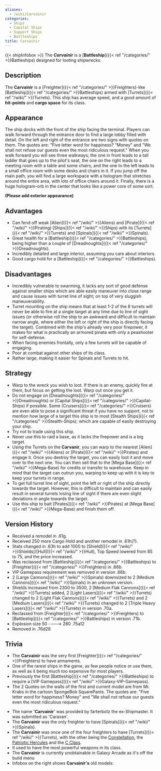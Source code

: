 ```yaml
---
aliases:
  - /wiki/Carvainir
categories:
  - Ships
  - Capital Ships
  - Support Ships
  - Battleships
title: Carvainir
---
```


{{< shipInfobox >}} The **_Carvainir_** is a [**Battleship**]({{< ref "/categories/" >}}Battleships) designed for looting shipwrecks.

## Description

The **Carvainir** is a [Freighter]({{< ref "/categories/" >}}Freighters)-like [Battleship]({{< ref "/categories/" >}}Battleships) armed with [Turrets]({{< ref "/wiki/" >}}Turrets). This ship has average speed, and a good amount of **hit-points** and **cargo space** for its class.  

## Appearance

The ship docks with the front of the ship facing the terminal. Players can walk forward through the entrance door to find a large lobby filled with detail. On the left and right of the entrance are two signs with quotes on them. The quotes are: "Five letter word for happiness? "Money" and "We shall not refuse our guests even the most ridiculous request." When you walk forward you will see three walkways; the one in front leads to a tall ladder that goes up to the pilot's seat, the one on the right leads to a meeting room with a table and some chairs, and the one to the left leads to a small office room with some desks and chairs in it. If you jump off the main path, you will find a large workspace with a hologram that stretches around the entire area, with lots of office chairs around it. Finally, there is a huge hologram-orb in the center that looks like a power core of some sort.

**(Please add exterior appearance)**

## Advantages

- Can fend off weak [Alien]({{< ref "/wiki/" >}}Aliens) and [Pirate]({{< ref "/wiki/" >}}Pirating) [Ships]({{< ref "/wiki/" >}}Ships) with its [Turrets]({{< ref "/wiki/" >}}Turrets) and [Spinals]({{< ref "/wiki/" >}}Spinals).
- Great health for a [Battleship]({{< ref "/categories/" >}}Battleships), being higher than a couple of [Dreadnoughts]({{< ref "/categories/" >}}Dreadnoughts).
- Incredibly detailed and large interior, assuming you care about interiors.
- Good cargo hold for a [Battleship]({{< ref "/categories/" >}}Battleships).

## Disadvantages

- Incredibly vulnerable to swarming, it lacks any sort of good defense against smaller ships which are able easily maneuver into close range and cause issues with turret line of sight; on top of very sluggish maneuverability.
- Turret mounting on the ship means that at least 1-2 of the 8 turrets will never be able to fire at a single target at any time due to line of sight issues (or otherwise roll the ship to an awkward and difficult to maintain narrow angle, where either the left or right of the ship is directly facing the target). Combined with the ship's already very poor firepower, it makes for what is practically an armored pinata with only a peashooter for self-defense.
- When facing enemies frontally, only a few turrets will be capable of engaging.
- Poor at combat against other ships of its class.
- Rather large, making it easier for Spinals and Turrets to hit.

## Strategy

- Warp to the wreck you wish to loot. If there is an enemy, quickly fire at them, but focus on getting the loot. Warp out once you get it.
- Do not engage on [Dreadnoughts]({{< ref "/categories/" >}}Dreadnoughts) or [Capital Ships]({{< ref "/categories/" >}}Capital-Ships) if possible. Some [Cruisers]({{< ref "/categories/" >}}Cruisers) are even able to pose a significant threat if you have no support, not to mention how large of a target this ship is to most [Stealth Ships]({{< ref "/categories/" >}}Stealth-Ships); which are capable of easily destroying your ship.
- Try not to trade using this ship.
- Never use this to raid a base, as it lacks the firepower and is a big target.
- Using the Turrets on the **Carvanir**, you can warp to the nearest [Alien]({{< ref "/wiki/" >}}Aliens) or [Pirate]({{< ref "/wiki/" >}}Pirates) and engage it. Once you destroy the target, you can easily loot it and move over to the next one. You can then sell that to the [Mega Base]({{< ref "/wiki/" >}}Mega-Base) for credits or transfer to warehouse. Keep in mind that the target can outrun you, warping to keep up with it is key to keep your turrets in range.
- To get full turret line of sight, point the left or right of the ship directly towards the target. However, this is difficult to maintain and can easily result in several turrets losing line of sight if there are even slight deviations in angle towards the target.
- Use this ship to bait [Pirates]({{< ref "/wiki/" >}}Pirates) at [Mega Base]({{< ref "/wiki/" >}}Mega-Base) and finish them off.

## Version History

- Received a remodel in .61g.
- Received 250 more Cargo Hold and another remodel in .61h(?).
- Stats changed in .63h to add 1000 to [Shield]({{< ref "/wiki/" >}}Shields)/[Hull]({{< ref "/wiki/" >}}Hull), Top Speed lowered from 85 to 75, and the price increased.
- Was reclassed from [Battleship]({{< ref "/categories/" >}}Battleships) to [Freighter]({{< ref "/categories/" >}}Freighters) in .66b.
- VIP Gamepass requirement was removed in version .66b.
- 2 [Large Cannons]({{< ref "/wiki/" >}}Spinals) downsized to 2 [Medium Cannons]({{< ref "/wiki/" >}}Spinals) in an unknown version.
- Shields increased from 2300 to 3500, 2 [Medium Flak Cannons]({{< ref "/wiki/" >}}Turrets) added, 2 [Light Lasers]({{< ref "/wiki/" >}}Turrets) changed to 2 [Light Flak Cannons]({{< ref "/wiki/" >}}Turrets) and 2 [Medium Lasers]({{< ref "/wiki/" >}}Turrets) changed to 2 [Triple Heavy Lasers]({{< ref "/wiki/" >}}Turrets) in version .70a.
- Reclassed from [Freighter]({{< ref "/categories/" >}}Freighters) to [Battleship]({{< ref "/categories/" >}}Battleships) in version .71b.
- Explosion size 50 ----> 280 .75a12
- Removed in .76d28

## Trivia

- The **Carvainir** was the very first [Freighter]({{< ref "/categories/" >}}Freighters) to have armaments.
- One of the rarest ships in the game, as few people notice or use them, as well as it being much too expensive for most players.
- Previously the first [Battleship]({{< ref "/categories/" >}}Battleships) to require a [VIP Gamepass]({{< ref "/wiki/" >}}Galaxy-VIP-Gamepass).
- The 2 Quotes on the walls of the first and current model are from Mr. Krabs in the cartoon SpongeBob SquarePants. The quotes are: "Five letter word for happiness? Money" and "We shall not refuse our guests even the most ridiculous request."

<!-- -->

- The name **'Carvainir**' was provided by farterbotz the ex-Shipmaster. It was submitted as 'Caravan'.
- The **Carvainir** was the only freighter to have [Spinals]({{< ref "/wiki/" >}}Spinals).
- The **Carvainir** was once one of the four freighters to have [Turrets]({{< ref "/wiki/" >}}Turrets), with the other being the [Constellation](https://roblox-galaxy-official.fandom.com/wiki/Constellation), the [Patriotic Hercules](https://roblox-galaxy-official.fandom.com/wiki/Patriotic_Hercules) and the [C Class](https://roblox-galaxy-official.fandom.com/wiki/C_Class).
- It used to have the most powerful weapons in its class.
- The **Carvainir** is currently unobtainable in Galaxy Arcade as it's off the build menu
- Infobox on the right shows **Carvainir's** old models:
